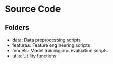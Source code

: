 # Source Code

## Folders
- data: Data preprocessing scripts
- features: Feature engineering scripts
- models: Model training and evaluation scripts
- utils: Utility functions
